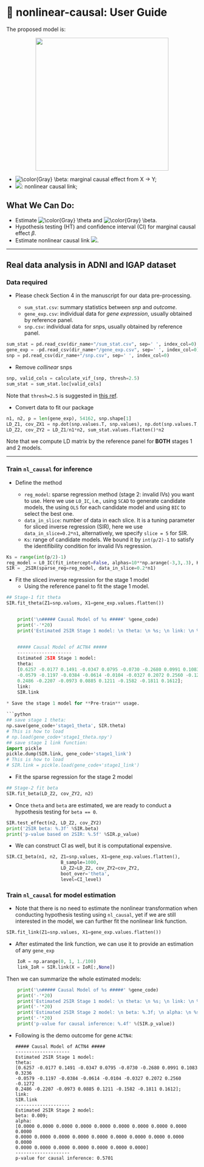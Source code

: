 # 🧬 nonlinear-causal: **User Guide**

The proposed model is:
<p align="center">
<img src="https://latex.codecogs.com/svg.image?{\centering&space;\color{RoyalBlue}&space;\phi(x)&space;=&space;\mathbf{z}^\prime&space;\boldsymbol{\theta}&space;&plus;&space;w,&space;\quad&space;y&space;=&space;\beta&space;\phi(x)&space;&plus;&space;\mathbf{z}^\prime&space;\boldsymbol{\alpha}&space;&plus;&space;\epsilon}"" width="350">
</p>

- <img src="https://latex.codecogs.com/svg.image?\color{RoyalBlue}&space;\beta" title="\color{Gray} \beta" />: marginal causal effect from X -> Y;
- <img src="https://latex.codecogs.com/svg.image?\color{RoyalBlue}&space;\phi(\cdot)" tilte="\phi"/>: nonlinear causal link;

<!-- ![logo](./logo/model_black.gif) -->


## What We Can Do:
- Estimate <img src="https://latex.codecogs.com/svg.image?\color{RoyalBlue}&space;\theta" title="\color{Gray} \theta" /> and <img src="https://latex.codecogs.com/svg.image?\color{RoyalBlue}&space;\beta" title="\color{Gray} \beta" />.
- Hypothesis testing (HT) and confidence interval (CI) for marginal causal effect $\beta$.
- Estimate nonlinear causal link <img src="https://latex.codecogs.com/svg.image?\color{RoyalBlue}&space;\phi(\cdot)" tilte="\phi"/>.

---
## Real data analysis in **ADNI** and **IGAP** dataset

### Data required

* Please check Section 4 in the manuscript for our data pre-processing.

  - `sum_stat.csv`: summary statistics between *snp* and *outcome*.
  -  `gene_exp.csv`: individual data for *gene expression*, usually obtained by reference panel.
  -  `snp.csv`: individual data for *snp*s, usually obtained by reference panel.

```python
sum_stat = pd.read_csv(dir_name+"/sum_stat.csv", sep=' ', index_col=0)
gene_exp = -pd.read_csv(dir_name+"/gene_exp.csv", sep=' ', index_col=0)
snp = pd.read_csv(dir_name+"/snp.csv", sep=' ', index_col=0)
```
* Remove *collinear* snps
<!-- doi:10.1007/s11135-017-0584-6 -->
```python
snp, valid_cols = calculate_vif_(snp, thresh=2.5)
sum_stat = sum_stat.loc[valid_cols]
```
Note that `thresh=2.5` is suggested in [this ref](doi:10.1007/s11135-017-0584-6).

* Convert data to fit our package

```python
n1, n2, p = len(gene_exp), 54162, snp.shape[1]
LD_Z1, cov_ZX1 = np.dot(snp.values.T, snp.values), np.dot(snp.values.T, gene_exp.values.flatten())
LD_Z2, cov_ZY2 = LD_Z1/n1*n2, sum_stat.values.flatten()*n2
```
Note that we compute LD matrix by the reference panel for **BOTH** stages 1 and 2 models. 

---

### Train `nl_causal` for inference

* Define the method

    - `reg_model`: sparse regression method (stage 2: invalid IVs) you want to use. Here we use `LO_IC`, i.e., using `SCAD` to generate candidate models, the using `OLS` for each candidate model and using `BIC` to select the best one.
    - `data_in_slice`: number of data in each slice. It is a tuning parameter for sliced inverse regression (SIR), here we use `data_in_slice=0.2*n1`, alternatively, we specify `slice = 5` for SIR.
    - `Ks`: range of candidate models. We bound it by `int(p/2)-1` to satisfy the identifibility condition for invalid IVs regression. 

```python
Ks = range(int(p/2)-1)
reg_model = L0_IC(fit_intercept=False, alphas=10**np.arange(-3,3,.3), Ks=Ks, max_iter=10000, refit=False, find_best=False)
SIR = _2SIR(sparse_reg=reg_model, data_in_slice=0.2*n1)
```

* Fit the sliced inverse regression for the stage 1 model
  * Using the reference panel to fit the stage 1 model.
```python
## Stage-1 fit theta
SIR.fit_theta(Z1=snp.values, X1=gene_exp.values.flatten())
```
```python

    print('\n##### Causal Model of %s #####' %gene_code)
    print('-'*20)
    print('Estimated 2SIR Stage 1 model: \n theta: \n %s; \n link: \n %s' %(SIR.theta, 'SIR.link'))


    ##### Causal Model of ACTN4 #####
    --------------------
    Estimated 2SIR Stage 1 model: 
    theta: 
    [0.6257 -0.0177 0.1491 -0.0347 0.0795 -0.0730 -0.2680 0.0991 0.1083 0.3236
    -0.0579 -0.1197 -0.0384 -0.0614 -0.0104 -0.0327 0.2072 0.2560 -0.1272
    0.2486 -0.2207 -0.0973 0.0885 0.1211 -0.1582 -0.1811 0.1612]; 
    link: 
    SIR.link
    
* Save the stage 1 model for **Pre-train** usage.

```python
## save stage 1 theta:
np.save(gene_code+'stage1_theta', SIR.theta)
# This is how to load
# np.load(gene_code+'stage1_theta.npy')
## save stage 1 link function:
import pickle
pickle.dump(SIR.link, gene_code+'stage1_link')
# This is how to load
# SIR.link = pickle.load(gene_code+'stage1_link')
```

* Fit the sparse regression for the stage 2 model

```python
## Stage-2 fit beta
SIR.fit_beta(LD_Z2, cov_ZY2, n2)
```

- Once `theta` and `beta` are estimated, we are ready to conduct a hypothesis testing for `beta == 0`.
```python
SIR.test_effect(n2, LD_Z2, cov_ZY2)
print('2SIR beta: %.3f' %SIR.beta)
print('p-value based on 2SIR: %.5f' %SIR.p_value)
```

- We can construct CI as well, but it is computational expensive.
```python
SIR.CI_beta(n1, n2, Z1=snp.values, X1=gene_exp.values.flatten(),
                    B_sample=1000,
                    LD_Z2=LD_Z2, cov_ZY2=cov_ZY2,
                    boot_over='theta',
                    level=CI_level)
```

### Train `nl_causal` for model estimation

* Note that there is no need to estimate the nonlinear transformation when conducting hypothesis testing using `nl_causal`, yet if we are still interested in the model, we can further fit the nonlinear link function.

```python
SIR.fit_link(Z1=snp.values, X1=gene_exp.values.flatten())
```

* After estimated the link function, we can use it to provide an estimation of any `gene_exp`

```python
    IoR = np.arange(0, 1, 1./100)
    link_IoR = SIR.link(X = IoR[:,None])
```

Then we can summarize the whole estimated models:

```python
    print('\n##### Causal Model of %s #####' %gene_code)
    print('-'*20)
    print('Estimated 2SIR Stage 1 model: \n theta: \n %s; \n link: \n %s' %(SIR.theta, 'SIR.link'))
    print('-'*20)
    print('Estimated 2SIR Stage 2 model: \n beta: %.3f; \n alpha: \n %s' %(SIR.beta, SIR.alpha))
    print('-'*20)
    print('p-value for causal inference: %.4f' %(SIR.p_value))
```

* Following is the demo outcome for gene `ACTN4`:

      ##### Causal Model of ACTN4 #####
      --------------------
      Estimated 2SIR Stage 1 model: 
      theta: 
      [0.6257 -0.0177 0.1491 -0.0347 0.0795 -0.0730 -0.2680 0.0991 0.1083 0.3236
      -0.0579 -0.1197 -0.0384 -0.0614 -0.0104 -0.0327 0.2072 0.2560 -0.1272
      0.2486 -0.2207 -0.0973 0.0885 0.1211 -0.1582 -0.1811 0.1612]; 
      link: 
      SIR.link
      --------------------
      Estimated 2SIR Stage 2 model: 
      beta: 0.009; 
      alpha: 
      [0.0000 0.0000 0.0000 0.0000 0.0000 0.0000 0.0000 0.0000 0.0000 0.0000
      0.0000 0.0000 0.0000 0.0000 0.0000 0.0000 0.0000 0.0000 0.0000 0.0000
      0.0000 0.0000 0.0000 0.0000 0.0000 0.0000 0.0000]
      --------------------
      p-value for causal inference: 0.5701
